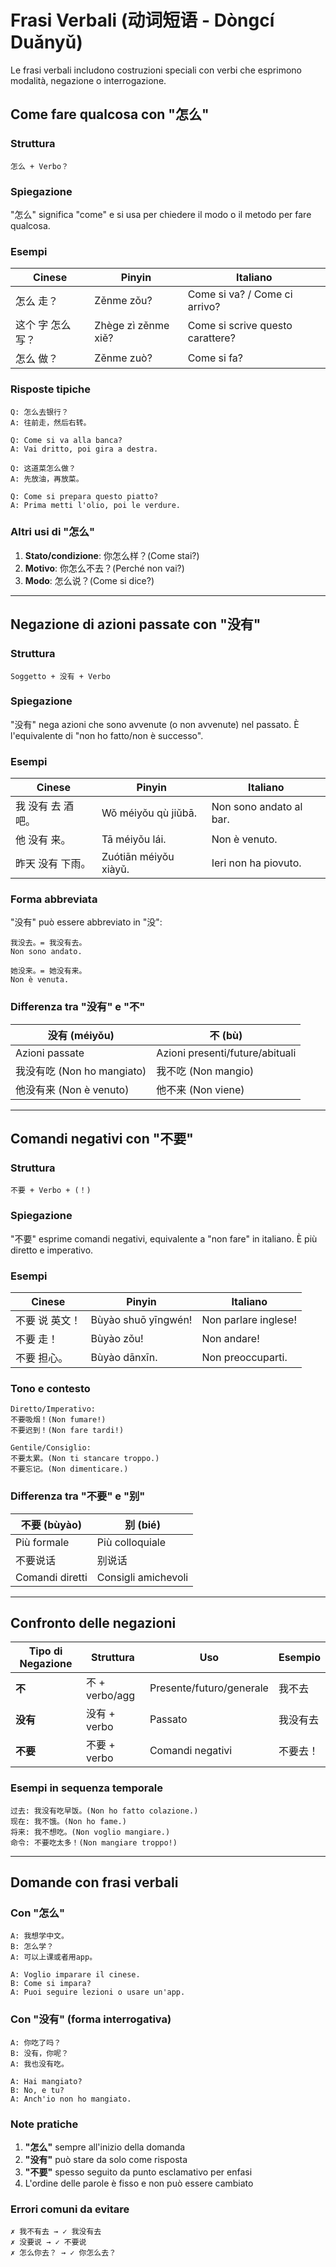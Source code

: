 # Frasi Verbali (动词短语 - Dòngcí Duǎnyǔ)

Le frasi verbali includono costruzioni speciali con verbi che esprimono modalità, negazione o interrogazione.

## Come fare qualcosa con "怎么"

### Struttura

```
怎么 + Verbo？
```

### Spiegazione

"怎么" significa "come" e si usa per chiedere il modo o il metodo per fare qualcosa.

### Esempi

| Cinese | Pinyin | Italiano |
|--------|--------|----------|
| 怎么 走？ | Zěnme zǒu? | Come si va? / Come ci arrivo? |
| 这个 字 怎么 写？ | Zhège zì zěnme xiě? | Come si scrive questo carattere? |
| 怎么 做？ | Zěnme zuò? | Come si fa? |

### Risposte tipiche

```
Q: 怎么去银行？
A: 往前走，然后右转。

Q: Come si va alla banca?
A: Vai dritto, poi gira a destra.

Q: 这道菜怎么做？
A: 先放油，再放菜。

Q: Come si prepara questo piatto?
A: Prima metti l'olio, poi le verdure.
```

### Altri usi di "怎么"

1. **Stato/condizione**: 你怎么样？(Come stai?)
2. **Motivo**: 你怎么不去？(Perché non vai?)
3. **Modo**: 怎么说？(Come si dice?)

---

## Negazione di azioni passate con "没有"

### Struttura

```
Soggetto + 没有 + Verbo
```

### Spiegazione

"没有" nega azioni che sono avvenute (o non avvenute) nel passato. È l'equivalente di "non ho fatto/non è successo".

### Esempi

| Cinese | Pinyin | Italiano |
|--------|--------|----------|
| 我 没有 去 酒吧。 | Wǒ méiyǒu qù jiǔbā. | Non sono andato al bar. |
| 他 没有 来。 | Tā méiyǒu lái. | Non è venuto. |
| 昨天 没有 下雨。 | Zuótiān méiyǒu xiàyǔ. | Ieri non ha piovuto. |

### Forma abbreviata

"没有" può essere abbreviato in "没":

```
我没去。= 我没有去。
Non sono andato.

她没来。= 她没有来。
Non è venuta.
```

### Differenza tra "没有" e "不"

| 没有 (méiyǒu) | 不 (bù) |
|---------------|---------|
| Azioni passate | Azioni presenti/future/abituali |
| 我没有吃 (Non ho mangiato) | 我不吃 (Non mangio) |
| 他没有来 (Non è venuto) | 他不来 (Non viene) |

---

## Comandi negativi con "不要"

### Struttura

```
不要 + Verbo + (！)
```

### Spiegazione

"不要" esprime comandi negativi, equivalente a "non fare" in italiano. È più diretto e imperativo.

### Esempi

| Cinese | Pinyin | Italiano |
|--------|--------|----------|
| 不要 说 英文！ | Bùyào shuō yīngwén! | Non parlare inglese! |
| 不要 走！ | Bùyào zǒu! | Non andare! |
| 不要 担心。 | Bùyào dānxīn. | Non preoccuparti. |

### Tono e contesto

```
Diretto/Imperativo:
不要吸烟！(Non fumare!)
不要迟到！(Non fare tardi!)

Gentile/Consiglio:
不要太累。(Non ti stancare troppo.)
不要忘记。(Non dimenticare.)
```

### Differenza tra "不要" e "别"

| 不要 (bùyào) | 别 (bié) |
|-------------|---------|
| Più formale | Più colloquiale |
| 不要说话 | 别说话 |
| Comandi diretti | Consigli amichevoli |

---

## Confronto delle negazioni

| Tipo di Negazione | Struttura | Uso | Esempio |
|------------------|-----------|-----|---------|
| **不** | 不 + verbo/agg | Presente/futuro/generale | 我不去 |
| **没有** | 没有 + verbo | Passato | 我没有去 |
| **不要** | 不要 + verbo | Comandi negativi | 不要去！|

### Esempi in sequenza temporale

```
过去: 我没有吃早饭。(Non ho fatto colazione.)
现在: 我不饿。(Non ho fame.)
将来: 我不想吃。(Non voglio mangiare.)
命令: 不要吃太多！(Non mangiare troppo!)
```

---

## Domande con frasi verbali

### Con "怎么"

```
A: 我想学中文。
B: 怎么学？
A: 可以上课或者用app。

A: Voglio imparare il cinese.
B: Come si impara?
A: Puoi seguire lezioni o usare un'app.
```

### Con "没有" (forma interrogativa)

```
A: 你吃了吗？
B: 没有，你呢？
A: 我也没有吃。

A: Hai mangiato?
B: No, e tu?
A: Anch'io non ho mangiato.
```

### Note pratiche

1. **"怎么"** sempre all'inizio della domanda
2. **"没有"** può stare da solo come risposta
3. **"不要"** spesso seguito da punto esclamativo per enfasi
4. L'ordine delle parole è fisso e non può essere cambiato

### Errori comuni da evitare

```
✗ 我不有去 → ✓ 我没有去
✗ 没要说 → ✓ 不要说
✗ 怎么你去？ → ✓ 你怎么去？
```
